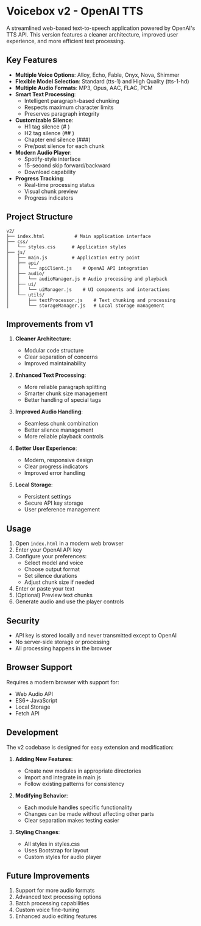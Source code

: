 # Voicebox v2 - OpenAI TTS

A streamlined web-based text-to-speech application powered by OpenAI's TTS API. This version features a cleaner architecture, improved user experience, and more efficient text processing.

## Key Features

- **Multiple Voice Options**: Alloy, Echo, Fable, Onyx, Nova, Shimmer
- **Flexible Model Selection**: Standard (tts-1) and High Quality (tts-1-hd)
- **Multiple Audio Formats**: MP3, Opus, AAC, FLAC, PCM
- **Smart Text Processing**:
  - Intelligent paragraph-based chunking
  - Respects maximum character limits
  - Preserves paragraph integrity
- **Customizable Silence**:
  - H1 tag silence (# )
  - H2 tag silence (## )
  - Chapter end silence (###)
  - Pre/post silence for each chunk
- **Modern Audio Player**:
  - Spotify-style interface
  - 15-second skip forward/backward
  - Download capability
- **Progress Tracking**:
  - Real-time processing status
  - Visual chunk preview
  - Progress indicators

## Project Structure

```
v2/
├── index.html           # Main application interface
├── css/
│   └── styles.css      # Application styles
├── js/
│   ├── main.js         # Application entry point
│   ├── api/
│   │   └── apiClient.js    # OpenAI API integration
│   ├── audio/
│   │   └── audioManager.js # Audio processing and playback
│   ├── ui/
│   │   └── uiManager.js    # UI components and interactions
│   └── utils/
│       ├── textProcessor.js    # Text chunking and processing
│       └── storageManager.js   # Local storage management
```

## Improvements from v1

1. **Cleaner Architecture**:
   - Modular code structure
   - Clear separation of concerns
   - Improved maintainability

2. **Enhanced Text Processing**:
   - More reliable paragraph splitting
   - Smarter chunk size management
   - Better handling of special tags

3. **Improved Audio Handling**:
   - Seamless chunk combination
   - Better silence management
   - More reliable playback controls

4. **Better User Experience**:
   - Modern, responsive design
   - Clear progress indicators
   - Improved error handling

5. **Local Storage**:
   - Persistent settings
   - Secure API key storage
   - User preference management

## Usage

1. Open `index.html` in a modern web browser
2. Enter your OpenAI API key
3. Configure your preferences:
   - Select model and voice
   - Choose output format
   - Set silence durations
   - Adjust chunk size if needed
4. Enter or paste your text
5. (Optional) Preview text chunks
6. Generate audio and use the player controls

## Security

- API key is stored locally and never transmitted except to OpenAI
- No server-side storage or processing
- All processing happens in the browser

## Browser Support

Requires a modern browser with support for:
- Web Audio API
- ES6+ JavaScript
- Local Storage
- Fetch API

## Development

The v2 codebase is designed for easy extension and modification:

1. **Adding New Features**:
   - Create new modules in appropriate directories
   - Import and integrate in main.js
   - Follow existing patterns for consistency

2. **Modifying Behavior**:
   - Each module handles specific functionality
   - Changes can be made without affecting other parts
   - Clear separation makes testing easier

3. **Styling Changes**:
   - All styles in styles.css
   - Uses Bootstrap for layout
   - Custom styles for audio player

## Future Improvements

1. Support for more audio formats
2. Advanced text processing options
3. Batch processing capabilities
4. Custom voice fine-tuning
5. Enhanced audio editing features
